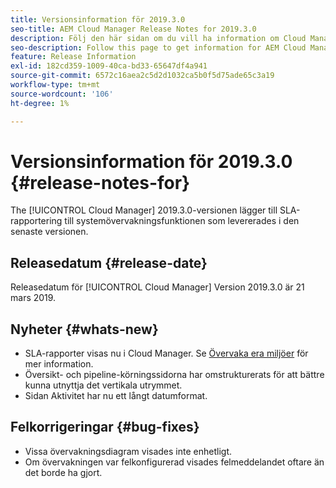 ```yaml
---
title: Versionsinformation för 2019.3.0
seo-title: AEM Cloud Manager Release Notes for 2019.3.0
description: Följ den här sidan om du vill ha information om Cloud Manager version 2019.3.0.
seo-description: Follow this page to get information for AEM Cloud Manager Release 2019.3.0.
feature: Release Information
exl-id: 182cd359-1009-40ca-bd33-65647df4a941
source-git-commit: 6572c16aea2c5d2d1032ca5b0f5d75ade65c3a19
workflow-type: tm+mt
source-wordcount: '106'
ht-degree: 1%

---
```


# Versionsinformation för 2019.3.0 {#release-notes-for}

The [!UICONTROL Cloud Manager] 2019.3.0-versionen lägger till SLA-rapportering till systemövervakningsfunktionen som levererades i den senaste versionen.

## Releasedatum {#release-date}

Releasedatum för [!UICONTROL Cloud Manager] Version 2019.3.0 är 21 mars 2019.

## Nyheter {#whats-new}

* SLA-rapporter visas nu i Cloud Manager. Se [Övervaka era miljöer](/help/using/monitoring-environments.md) för mer information.
* Översikt- och pipeline-körningssidorna har omstrukturerats för att bättre kunna utnyttja det vertikala utrymmet.
* Sidan Aktivitet har nu ett långt datumformat.

## Felkorrigeringar {#bug-fixes}

* Vissa övervakningsdiagram visades inte enhetligt.
* Om övervakningen var felkonfigurerad visades felmeddelandet oftare än det borde ha gjort.
